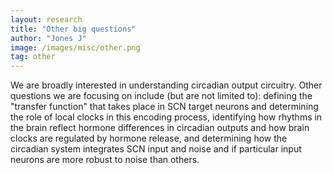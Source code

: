 ```yaml
---
layout: research
title: "Other big questions" 
author: "Jones J"
image: /images/misc/other.png
tag: other
---
```


We are broadly interested in understanding circadian output circuitry. Other questions we are focusing on include (but are not limited to): defining the "transfer function" that takes place in SCN target neurons and determining the role of local clocks in this encoding process, identifying how rhythms in the brain reflect hormone differences in circadian outputs and how brain clocks are regulated by hormone release, and determining how the circadian system integrates SCN input and noise and if particular input neurons are more robust to noise than others.